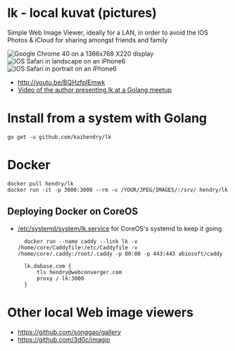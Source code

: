 # lk - local kuvat (pictures)

Simple Web Image Viewer, ideally for a LAN, in order to avoid the IOS Photos &
iCloud for sharing amongst friends and family

<img src=http://s.natalian.org/2014-11-04/1415116363_1364x748.png alt="Google Chrome 40 on a 1366x768 X220 display">
<img src=http://s.natalian.org/2014-11-04/lk-landscape.png alt="IOS Safari in landscape on an iPhone6">
<img src=http://s.natalian.org/2014-11-04/lk-portrait.png alt="IOS Safari in portrait on an iPhone6">

* <http://youtu.be/BQHzfpIEmwk>
* [Video of the author presenting lk at a Golang meetup](http://youtu.be/IIuDygqCOJE)

# Install from a system with Golang

	go get -u github.com/kaihendry/lk

# Docker

	docker pull hendry/lk
	docker run -it -p 3000:3000 --rm -v /YOUR/JPEG/IMAGES/:/srv/ hendry/lk

## Deploying Docker on CoreOS

* [/etc/systemd/system/lk.service](lk.service) for CoreOS's systemd to keep it going


		docker run --name caddy --link lk -v /home/core/Caddyfile:/etc/Caddyfile -v /home/core/.caddy:/root/.caddy -p 80:80 -p 443:443 abiosoft/caddy

		lk.dabase.com {
			tls hendry@webconverger.com
			proxy / lk:3000
		}

# Other local Web image viewers

* <https://github.com/songgao/gallery>
* <https://github.com/3d0c/imagio>
